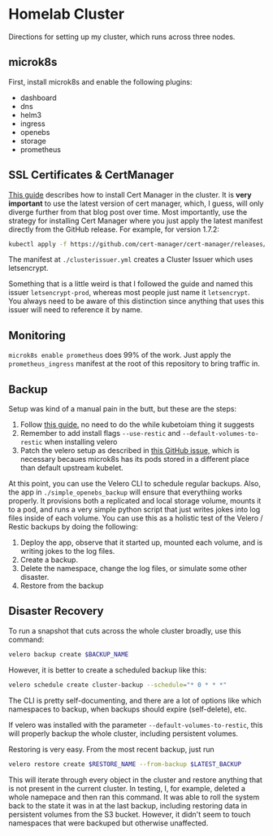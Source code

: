 # Homelab Cluster

Directions for setting up my cluster, which runs across three nodes.

## microk8s

First, install microk8s and enable the following plugins:

- dashboard
- dns
- helm3
- ingress
- openebs
- storage
- prometheus

## SSL Certificates & CertManager

[This guide](https://www.madalin.me/wpk8s/2021/050/microk8s-letsencrypt-cert-manager-https.html)
describes how to install Cert Manager in the cluster. It is **very important**
to use the latest version of cert manager, which, I guess, will only diverge
further from that blog post over time. Most importantly, use the strategy
for installing Cert Manager where you just apply the latest manifest directly
from the GitHub release. For example, for version 1.7.2:

```bash
kubectl apply -f https://github.com/cert-manager/cert-manager/releases/download/v1.7.2/cert-manager.yaml
```

The manifest at `./clusterissuer.yml` creates a Cluster Issuer which uses
letsencrypt.

Something that is a little weird is that I followed the guide and named this
issuer `letsencrypt-prod`, whereas most people just name it `letsencrypt`.
You always need to be aware of this distinction since anything that uses this
issuer will need to reference it by name.

## Monitoring

`microk8s enable prometheus` does 99% of the work. Just apply the
`prometheus_ingress` manifest at the root of this repository to bring traffic
in.

## Backup

Setup was kind of a manual pain in the butt, but these are the steps:

1. Follow [this guide.](https://github.com/vmware-tanzu/velero-plugin-for-aws#setup)
   no need to do the while kubetoiam thing it suggests
2. Remember to add install flags `--use-restic` and `--default-volumes-to-restic`
   when installing velero
3. Patch the velero setup as described in [this GitHub issue,](https://github.com/vmware-tanzu/velero/issues/2858)
   which is necessary becaues microk8s has its pods stored in a different place
   than default upstream kubelet.

At this point, you can use the Velero CLI to schedule regular backups. Also,
the app in `./simple_openebs_backup` will ensure that everythiing works
properly. It provisions both a replicated and local storage volume, mounts
it to a pod, and runs a very simple python script that just writes jokes
into log files inside of each volume. You can use this as a holistic test
of the Velero / Restic backups by doing the following:

1. Deploy the app, observe that it started up, mounted each volume, and is
   writing jokes to the log files.
2. Create a backup.
3. Delete the namespace, change the log files, or simulate some other disaster.
4. Restore from the backup

## Disaster Recovery

To run a snapshot that cuts across the whole cluster broadly, use this command:

```bash
velero backup create $BACKUP_NAME
```

However, it is better to create a scheduled backup like this:

```bash
velero schedule create cluster-backup --schedule="* 0 * * *"
```

The CLI is pretty self-documenting, and there are a lot of options like which
namespaces to backup, when backups should expire (self-delete), etc.

If velero was installed with the parameter `--default-volumes-to-restic`, this
will properly backup the whole cluster, including persistent volumes.

Restoring is very easy. From the most recent backup, just run

```bash
velero restore create $RESTORE_NAME --from-backup $LATEST_BACKUP
```

This will iterate through every object in the cluster and restore anything
that is not present in the current cluster. In testing, I, for example, deleted
a whole namepace and then ran this command. It was able to roll the system
back to the state it was in at the last backup, including restoring data in
persistent volumes from the S3 bucket. However, it didn't seem to touch
namespaces that were backuped but otherwise unaffected.
